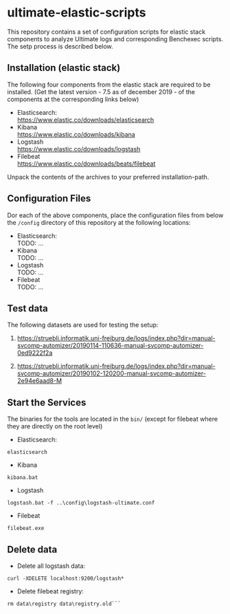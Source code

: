 # ultimate-elastic-scripts

This repository contains a set of configuration scripts for elastic stack components
to analyze Ultimate logs and corresponding Benchexec scripts.   
The setp process is described below. 

## Installation (elastic stack)
The following four components from the elastic stack are required to be installed.
(Get the latest version - 7.5 as of december 2019 - of the components at the corresponding links below) 

* Elasticsearch:  
https://www.elastic.co/downloads/elasticsearch
* Kibana  
https://www.elastic.co/downloads/kibana
* Logstash  
https://www.elastic.co/downloads/logstash
* Filebeat  
https://www.elastic.co/downloads/beats/filebeat

Unpack the contents of the archives to your preferred installation-path. 

## Configuration Files

Dor each of the above components, place the configuration files 
from below the `/config` directory of this repository at the following locations:

* Elasticsearch:  
TODO: ...
* Kibana  
TODO: ...
* Logstash  
TODO: ...
* Filebeat  
TODO: ...

## Test data
The following datasets are used for testing the setup:

1. https://struebli.informatik.uni-freiburg.de/logs/index.php?dir=manual-svcomp-automizer/20190114-110636-manual-svcomp-automizer-0ed9222f2a  

2. https://struebli.informatik.uni-freiburg.de/logs/index.php?dir=manual-svcomp-automizer/20190102-120200-manual-svcomp-automizer-2e94e6aad8-M


## Start the Services

The binaries for the tools are located in the `bin/` (except for filebeat where they are directly on the root level)

* Elasticsearch:  
```
elasticsearch
```
* Kibana
```
kibana.bat
```
* Logstash  
```
logstash.bat -f ..\config\logstash-ultimate.conf
```
* Filebeat  
```
filebeat.exe
```


## Delete data

* Delete all logstash data:
```
curl -XDELETE localhost:9200/logstash*
```
* Delete filebeat registry:
```
rm data\registry data\registry.old```
